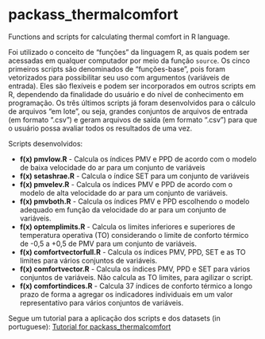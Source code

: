 # packass_thermalcomfort
Functions and scripts for calculating thermal comfort in R language.


Foi utilizado o conceito de “funções” da linguagem R, as quais podem ser acessadas em qualquer computador por meio da função `source`.
Os cinco primeiros scripts são denominados de “funções-base”, pois foram vetorizados para possibilitar seu uso com argumentos (variáveis de entrada). Eles são flexíveis e podem ser incorporados em outros scripts em R, dependendo da finalidade do usuário e do nível de conhecimento em programação.
Os três últimos scripts já foram desenvolvidos para o cálculo de arquivos “em lote”, ou seja, grandes conjuntos de arquivos de entrada (em formato “.csv”) e geram arquivos de saída (em formato “.csv”) para que o usuário possa avaliar todos os resultados de uma vez.

Scripts desenvolvidos:

- **f(x) pmvlow.R** -	Calcula os índices PMV e PPD de acordo com o modelo de baixa velocidade do ar para um conjunto de variáveis
- **f(x) setashrae.R** - Calcula o índice SET para um conjunto de variáveis
- **f(x) pmvelev.R**	- Calcula os índices PMV e PPD de acordo com o modelo de alta velocidade do ar para um conjunto de variáveis.
- **f(x) pmvboth.R**	- Calcula os índices PMV e PPD escolhendo o modelo adequado em função da velocidade do ar para um conjunto de variáveis.
- **f(x) optemplimits.R**	- Calcula os limites inferiores e superiores de temperatura operativa (TO) considerando o limite de conforto térmico de -0,5 a +0,5 de PMV para um conjunto de variáveis.
- **f(x) comfortvectorfull.R**	- Calcula os índices PMV, PPD, SET e as TO limites para vários conjuntos de variáveis.
- **f(x) comfortvector.R**	- Calcula os índices PMV, PPD e SET para vários conjuntos de variáveis. Não calcula as TO limites, para agilizar o script.
- **f(x) comfortindices.R**	- Calcula 37 índices de conforto térmico a longo prazo de forma a agregar os indicadores individuais em um valor representativo para vários conjuntos de variáveis.

Segue um tutorial para a aplicação dos scripts e dos datasets (in portuguese):
[Tutorial for packass_thermalcomfort](https://1drv.ms/b/s!AsjYRUK2Ar8Pl_kuf8gjIy3dYQV4Sg)
